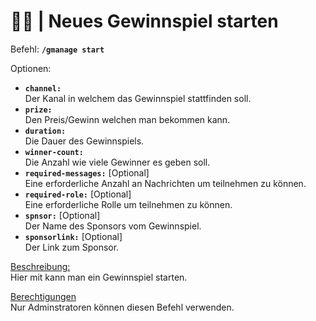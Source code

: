 # 🎁🚀 | Neues Gewinnspiel starten

Befehl: **`/gmanage start`**

Optionen:
- **`channel:`**  
 Der Kanal in welchem das Gewinnspiel stattfinden soll.
- **`prize:`**  
  Den Preis/Gewinn welchen man bekommen kann.
- **`duration:`**  
  Die Dauer des Gewinnspiels.
- **`winner-count:`**  
  Die Anzahl wie viele Gewinner es geben soll.
- **`required-messages:`** [Optional]  
  Eine erforderliche Anzahl an Nachrichten um teilnehmen zu können.
- **`required-role:`** [Optional]  
  Eine erforderliche Rolle um teilnehmen zu können.
- **`spnsor:`** [Optional]  
  Der Name des Sponsors vom Gewinnspiel.
- **`sponsorlink:`** [Optional]  
  Der Link zum Sponsor.

<u>Beschreibung:</u>  
 Hier mit kann man ein Gewinnspiel starten.

<u>Berechtigungen</u>  
Nur Adminstratoren können diesen Befehl verwenden.